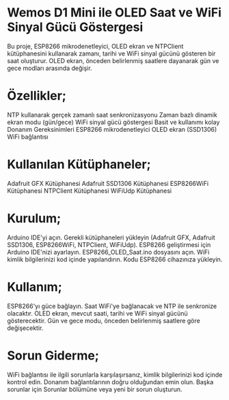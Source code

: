 # Wemos D1 Mini ile OLED Saat ve WiFi Sinyal Gücü Göstergesi

Bu proje, ESP8266 mikrodenetleyici, OLED ekran ve NTPClient kütüphanesini kullanarak zamanı, tarihi ve WiFi sinyal gücünü gösteren bir saat oluşturur. OLED ekran, önceden belirlenmiş saatlere dayanarak gün ve gece modları arasında değişir.

# Özellikler;

NTP kullanarak gerçek zamanlı saat senkronizasyonu
Zaman bazlı dinamik ekran modu (gün/gece)
WiFi sinyal gücü göstergesi
Basit ve kullanımı kolay
Donanım Gereksinimleri
ESP8266 mikrodenetleyici
OLED ekran (SSD1306)
WiFi bağlantısı

# Kullanılan Kütüphaneler;

Adafruit GFX Kütüphanesi
Adafruit SSD1306 Kütüphanesi
ESP8266WiFi Kütüphanesi
NTPClient Kütüphanesi
WiFiUdp Kütüphanesi

# Kurulum;

Arduino IDE'yi açın.
Gerekli kütüphaneleri yükleyin (Adafruit GFX, Adafruit SSD1306, ESP8266WiFi, NTPClient, WiFiUdp).
ESP8266 geliştirmesi için Arduino IDE'nizi ayarlayın.
ESP8266_OLED_Saat.ino dosyasını açın.
WiFi kimlik bilgilerinizi kod içinde yapılandırın.
Kodu ESP8266 cihazınıza yükleyin.

# Kullanım;

ESP8266'yı güce bağlayın.
Saat WiFi'ye bağlanacak ve NTP ile senkronize olacaktır.
OLED ekran, mevcut saati, tarihi ve WiFi sinyal gücünü gösterecektir.
Gün ve gece modu, önceden belirlenmiş saatlere göre değişecektir.

# Sorun Giderme;

WiFi bağlantısı ile ilgili sorunlarla karşılaşırsanız, kimlik bilgilerinizi kod içinde kontrol edin.
Donanım bağlantılarının doğru olduğundan emin olun.
Başka sorunlar için Sorunlar bölümüne veya yeni bir sorun oluşturun.
